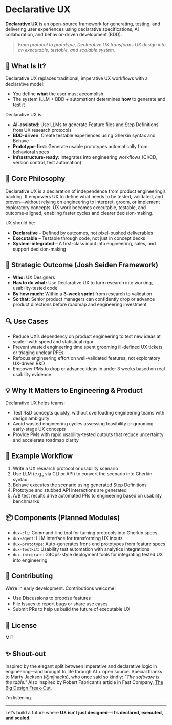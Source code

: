 # Declarative UX

**Declarative UX** is an open-source framework for generating, testing, and delivering user experiences using declarative specifications, AI collaboration, and behavior-driven development (BDD).

> _From protocol to prototype, Declarative UX transforms UX design into an executable, testable, and scalable system._

## 🚀 What Is It?
Declarative UX replaces traditional, imperative UX workflows with a declarative model:
- You define **what** the user must accomplish
- The system (LLM + BDD + automation) determines **how** to generate and test it

Declarative UX is:
- **AI-assisted**: Use LLMs to generate Feature files and Step Definitions from UX research protocols
- **BDD-driven**: Create testable experiences using Gherkin syntax and Behave
- **Prototype-first**: Generate usable prototypes automatically from behavioral specs
- **Infrastructure-ready**: Integrates into engineering workflows (CI/CD, version control, test automation)

## 🧠 Core Philosophy
Declarative UX is a declaration of independence from product engineering’s backlog. It empowers UX to define what needs to be tested, validated, and proven—without relying on engineering to interpret, groom, or implement exploratory concepts. UX work becomes executable, testable, and outcome-aligned, enabling faster cycles and clearer decision-making.

UX should be:
- **Declarative** – Defined by outcomes, not pixel-pushed deliverables
- **Executable** – Testable through code, not just in concept decks
- **System-integrated** – A first-class input into engineering, sales, and support decision-making

## 🧩 Strategic Outcome (Josh Seiden Framework)
- **Who:** UX Designers  
- **Has to do what:** Use Declarative UX to turn research into working, usability-tested code  
- **By how much:** Within a **3-week sprint** from research to validation  
- **So that:** Senior product managers can confidently drop or advance product directions before roadmap and engineering investment

## 🔍 Use Cases
- Reduce UX’s dependency on product engineering to test new ideas at scale—with speed and statistical rigor
- Prevent wasted engineering time spent grooming ill-defined UX tickets or triaging unclear RFEs
- Refocus engineering effort on well-validated features, not exploratory UX-driven R&D
- Empower PMs to drop or advance ideas in under 3 weeks based on real usability evidence

## 💡 Why It Matters to Engineering & Product
Declarative UX helps teams:
- Test R&D concepts quickly, without overloading engineering teams with design ambiguity
- Avoid wasted engineering cycles assessing feasibility or grooming early-stage UX concepts
- Provide PMs with rapid usability-tested outputs that reduce uncertainty and accelerate roadmap clarity

## 🔧 Example Workflow
1. Write a UX research protocol or usability scenario
2. Use LLM (e.g., via CLI or API) to convert the scenario into Gherkin syntax
3. Behave executes the scenario using generated Step Definitions
4. Prototype and stubbed API interactions are generated
5. A/B test results drive automated PRs to engineering based on usability benchmarks

## 📦 Components (Planned Modules)
- `dux-cli`: Command-line tool for turning protocols into Gherkin specs
- `dux-agent`: LLM interface for transforming UX inputs
- `dux-prototype`: Auto-generates front-end prototypes from feature specs
- `dux-testkit`: Usability test automation with analytics integrations
- `dux-integrate`: GitOps-style deployment tools for integrating tested UX into engineering

## 🤝 Contributing
We’re in early development. Contributions welcome!
- Use Discussions to propose features
- File Issues to report bugs or share use cases
- Submit PRs to help us build the future of executable UX

## 📜 License
MIT

## ✨ Shout-out
Inspired by the elegant split between imperative and declarative logic in engineering—and brought to life through AI + open source. Special thanks to Marty Jackson (@mjhacks), who once said so kindly: *"The software is the table."* Also inspired by Robert Fabricant’s article in Fast Company, [The Big Design Freak-Out](https://www.fastcompany.com/91027996/the-big-design-freak-out-a-generation-of-design-leaders-grapple-with-their-future).

I'm listening.

---
Let’s build a future where **UX isn’t just designed—it’s declared, executed, and scaled.**
